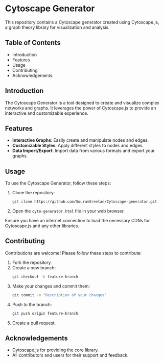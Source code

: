 # Cytoscape Generator 

This repository contains a Cytoscape generator created using Cytoscape.js, a graph theory library for visualization and analysis.

## Table of Contents

- Introduction
- Features
- Usage
- Contributing
- Acknowledgements
 
## Introduction

The Cytoscape Generator is a tool designed to create and visualize complex networks and graphs. It leverages the power of Cytoscape.js to provide an interactive and customizable experience.

## Features

- **Interactive Graphs**: Easily create and manipulate nodes and edges.
- **Customizable Styles**: Apply different styles to nodes and edges.
- **Data Import/Export**: Import data from various formats and export your graphs. 

## Usage

To use the Cytoscape Generator, follow these steps:

1. Clone the repository:
    ```bash
    git clone https://github.com/SouravSreelan/Cytoscape-generator.git
    ```
2. Open the `cyto-generator.html` file in your web browser.

Ensure you have an internet connection to load the necessary CDNs for Cytoscape.js and any other libraries.

## Contributing

Contributions are welcome! Please follow these steps to contribute:

1. Fork the repository.
2. Create a new branch:
    ```bash
    git checkout -b feature-branch
    ```
3. Make your changes and commit them:
    ```bash
    git commit -m "Description of your changes"
    ```
4. Push to the branch:
    ```bash
    git push origin feature-branch
    ```
5. Create a pull request.

## Acknowledgements

- Cytoscape.js for providing the core library.
- All contributors and users for their support and feedback.
  


